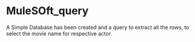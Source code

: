 # MuleSOft_query
A Simple Database has been created and a query to extract all the rows, to select the movie name for respective actor.
